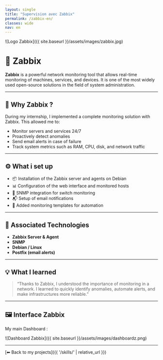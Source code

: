 ```yaml
---
layout: single
title: "Supervision avec Zabbix"
permalink: /zabbix-en/
classes: wide
nav: en
---
```

![Logo Zabbix]({{ site.baseurl }}/assets/images/zabbix.jpg)

# 📡 Zabbix

**Zabbix** is a powerful network monitoring tool that allows real-time monitoring of machines, services, and devices.
It is one of the most widely used open-source solutions in the field of system administration.

---

## 🧠 Why Zabbix ?

During my internship, I implemented a complete monitoring solution with Zabbix.
This allowed me to:

- Monitor servers and services 24/7
- Proactively detect anomalies
- Send email alerts in case of failure
- Track system metrics such as RAM, CPU, disk, and network traffic

---

## ⚙️ What i set up

- 📦 Installation of the Zabbix server and agents on Debian
- 📊 Configuration of the web interface and monitored hosts
- 📡 SNMP integration for switch monitoring
- 📬 Setup of email notifications
- 📁 Added monitoring templates for automation

---

## 🧩 Associated Technologies

- **Zabbix Server & Agent**
- **SNMP**
- **Debian / Linux**
- **Postfix (email alerts)**

---

## 💡 What I learned

> “Thanks to Zabbix, I understood the importance of monitoring in a network. I learned to quickly identify anomalies, automate alerts, and make infrastructures more reliable.”

---

## 🖼️ Interface Zabbix

My main Dashboard :

![Dashboard Zabbix]({{ site.baseurl }}/assets/images/dashboardz.png)

---

[⬅ Back to my projects]({{ '/skills/' | relative_url }})
